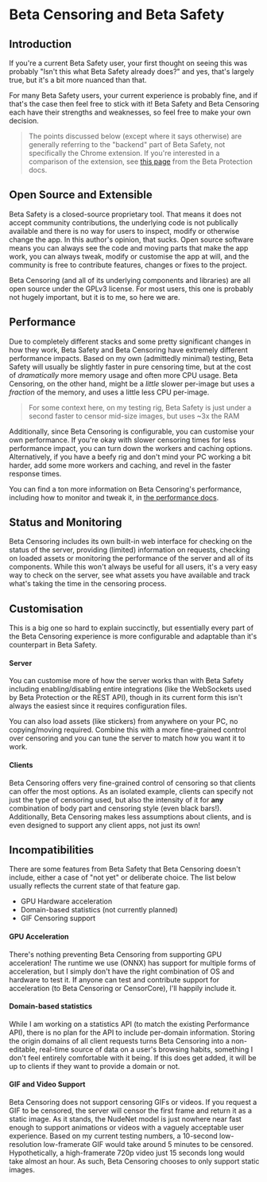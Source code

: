 # Beta Censoring and Beta Safety

## Introduction

If you're a current Beta Safety user, your first thought on seeing this was probably "Isn't this what Beta Safety already does?" and yes, that's largely true, but it's a bit more nuanced than that.

For many Beta Safety users, your current experience is probably fine, and if that's the case then feel free to stick with it! Beta Safety and Beta Censoring each have their strengths and weaknesses, so feel free to make your own decision.

> The points discussed below (except where it says otherwise) are generally referring to the "backend" part of Beta Safety, not specifically the Chrome extension. If you're interested in a comparison of the extension, see [this page](https://silveredgold.github.io/beta-protection/guide/beta-safety.html) from the Beta Protection docs.

## Open Source and Extensible

Beta Safety is a closed-source proprietary tool. That means it does not accept community contributions, the underlying code is not publically available and there is no way for users to inspect, modify or otherwise change the app. In this author's opinion, that sucks. Open source software means you can always see the code and moving parts that make the app work, you can always tweak, modify or customise the app at will, and the community is free to contribute features, changes or fixes to the project. 

Beta Censoring (and all of its underlying components and libraries) are all open source under the GPLv3 license. For most users, this one is probably not hugely important, but it is to me, so here we are.

## Performance

Due to completely different stacks and some pretty significant changes in how they work, Beta Safety and Beta Censoring have extremely different performance impacts. Based on my own (admittedly minimal) testing, Beta Safety will usually be slightly faster in pure censoring time, but at the cost of _dramatically_ more memory usage and often more CPU usage. Beta Censoring, on the other hand, might be a _little_ slower per-image but uses a _fraction_ of the memory, and uses a little less CPU per-image.

> For some context here, on my testing rig, Beta Safety is just under a second faster to censor mid-size images, but uses ~3x the RAM

Additionally, since Beta Censoring is configurable, you can customise your own performance. If you're okay with slower censoring times for less performance impact, you can turn down the workers and caching options. Alternatively, if you have a beefy rig and don't mind your PC working a bit harder, add some more workers and caching, and revel in the faster response times.

You can find a ton more information on Beta Censoring's performance, including how to monitor and tweak it, in [the performance docs](./performance.md).

## Status and Monitoring

Beta Censoring includes its own built-in web interface for checking on the status of the server, providing (limited) information on requests, checking on loaded assets or monitoring the performance of the server and all of its components. While this won't always be useful for all users, it's a very easy way to check on the server, see what assets you have available and track what's taking the time in the censoring process.

## Customisation

This is a big one so hard to explain succinctly, but essentially every part of the Beta Censoring experience is more configurable and adaptable than it's counterpart in Beta Safety. 

#### Server

You can customise more of how the server works than with Beta Safety including enabling/disabling entire integrations (like the WebSockets used by Beta Protection or the REST API), though in its current form this isn't always the easiest since it requires configuration files.

You can also load assets (like stickers) from anywhere on your PC, no copying/moving required. Combine this with a more fine-grained control over censoring and you can tune the server to match how you want it to work.

#### Clients

Beta Censoring offers very fine-grained control of censoring so that clients can offer the most options. As an isolated example, clients can specify not just the type of censoring used, but also the intensity of it for **any** combination of body part and censoring style (even black bars!). Additionally, Beta Censoring makes less assumptions about clients, and is even designed to support any client apps, not just its own!

## Incompatibilities

There are some features from Beta Safety that Beta Censoring doesn't include, either a case of "not yet" or deliberate choice. The list below usually reflects the current state of that feature gap.

  - GPU Hardware acceleration
  - Domain-based statistics (not currently planned)
  - GIF Censoring support

#### GPU Acceleration

There's nothing preventing Beta Censoring from supporting GPU acceleration! The runtime we use (ONNX) has support for multiple forms of acceleration, but I simply don't have the right combination of OS and hardware to test it. If anyone can test and contribute support for acceleration (to Beta Censoring or CensorCore), I'll happily include it.

#### Domain-based statistics

While I am working on a statistics API (to match the existing Performance API), there is no plan for the API to include per-domain information. Storing the origin domains of all client requests turns Beta Censoring into a non-editable, real-time source of data on a user's browsing habits, something I don't feel entirely comfortable with it being. If this does get added, it will be up to clients if they want to provide a domain or not.

#### GIF and Video Support

Beta Censoring does not support censoring GIFs or videos. If you request a GIF to be censored, the server will censor the first frame and return it as a static image. As it stands, the NudeNet model is just nowhere near fast enough to support animations or videos with a vaguely acceptable user experience. Based on my current testing numbers, a 10-second low-resolution low-framerate GIF would take around 5 minutes to be censored. Hypothetically, a high-framerate 720p video just 15 seconds long would take almost an hour. As such, Beta Censoring chooses to only support static images.